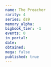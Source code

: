```yaml
---
name: The Preacher
rarity: 4
series: ds9
memory_alpha:
bigbook_tier: -1
events: 0
in_portal:
date:
obtained:
mega: false
published: true
---
```



